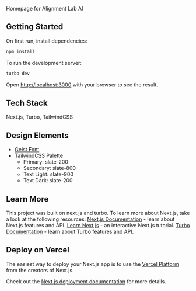 Homepage for Alignment Lab AI

## Getting Started

On first run, install dependencies:
```bash
npm install
```

To run the development server:
```bash
turbo dev
```
Open [http://localhost:3000](http://localhost:3000) with your browser to see the result.


## Tech Stack
Next.js, Turbo, TailwindCSS

## Design Elements
- [Geist Font](https://vercel.com/font)
- TailwindCSS Palette
  - Primary: slate-200
  - Secondary: slate-800
  - Text Light: slate-900
  - Text Dark: slate-200

## Learn More

This project was built on next.js and turbo. To learn more about Next.js, take a look at the following resources:
[Next.js Documentation](https://nextjs.org/docs) - learn about Next.js features and API.
[Learn Next.js](https://nextjs.org/learn) - an interactive Next.js tutorial.
[Turbo Documentation](https://turbo.vercel.app/docs) - learn about Turbo features and API.

## Deploy on Vercel
The easiest way to deploy your Next.js app is to use the [Vercel Platform](https://vercel.com/new?utm_medium=default-template&filter=next.js&utm_source=create-next-app&utm_campaign=create-next-app-readme) from the creators of Next.js.

Check out the [Next.js deployment documentation](https://nextjs.org/docs/deployment) for more details.
